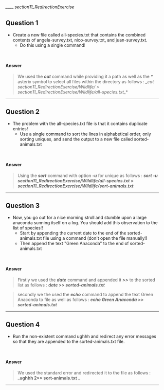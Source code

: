 ###### ____.section11_RedirectionExercise

## Question 1

* Create a new file called all-species.txt that contains the combined contents of angela-survey.txt, nico-survey.txt, and juan-survey.txt. 
    * Do this using a single command!

<br>


#### Answer

> We used the **_cat_** command while providing it a path as well as the **_*_** asterix symbol to select all files within the directory as follows : **_cat section11_RedirectionExercise/Wildlife/* > section11_RedirectionExercise/Wildlife/all-species.txt_**

---

## Question 2

* The problem with the all-species.txt file is that it contains duplicate entries! 
    * Use a single command to sort the lines in alphabetical order, only sorting uniques, and send the output to a new file called sorted-animals.txt

<br>


#### Answer

> Using the **_sort_** command with option **_-u_** for unique as follows : **_sort -u section11_RedirectionExercise/Wildlife/all-species.txt > section11_RedirectionExercise/Wildlife/sort-animals.txt_** 

---

## Question 3

* Now, you go out for a nice morning stroll and stumble upon a large anaconda sunning itself on a log. You should add this observation to the list of species!!
    * Start by appending the current date to the end of the sorted-animals.txt file using a command (don't open the file manually!)
    * Then append the text "Green Anaconda" to the end of sorted-animals.txt

<br>


#### Answer

> Firstly we used the **_date_** command and appended it **_>>_** to the sorted list as follows : **_date >> sorted-animals.txt_**

> secondly we the used the **_echo_** command to append the text Green Anaconda to file as well as follows : **_echo Green Anaconda >> sorted-animals.txt_**

---

## Question 4

* Run the non-existent command ughhh and redirect any error messages so that they are appended to the sorted-animals.txt file.

<br>


#### Answer

> We used the standard error and redirected it to the file as follows : **_ughhh 2>> sort-animals.txt _**

---
